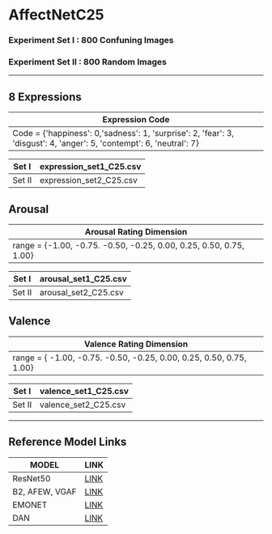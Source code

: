 # AffectNetC25

### Experiment Set I : 800 Confuning Images 
### Experiment Set II : 800 Random Images

---
## 8 Expressions
| Expression Code |
| ------------- |
| Code = {'happiness': 0,'sadness': 1, 'surprise': 2, 'fear': 3, 'disgust': 4, 'anger': 5, 'contempt': 6, 'neutral': 7}  |

| Set I | expression_set1_C25.csv |
| ------------- | ------------- |
| Set II | expression_set2_C25.csv |

## Arousal
|Arousal Rating Dimension|
| ------------------------- |
| range = {-1.00, -0.75. -0.50, -0.25, 0.00, 0.25, 0.50, 0.75, 1.00}|

| Set I | arousal_set1_C25.csv |
| ------------- | ------------- |
| Set II | arousal_set2_C25.csv |

## Valence
|Valence Rating Dimension|
| ------------------------- |
| range = {  -1.00, -0.75. -0.50, -0.25, 0.00, 0.25, 0.50, 0.75, 1.00}|


| Set I | valence_set1_C25.csv |
| ------------- | ------------- |
| Set II | valence_set2_C25.csv |


---

## Reference Model Links

|MODEL  | LINK |
| ------------- | ------------- |
| ResNet50  |[LINK](https://www.tensorflow.org/api_docs/python/tf/keras/applications/resnet50/ResNet50) |
| B2, AFEW, VGAF  |[LINK](https://github.com/av-savchenko/face-emotion-recognition) |
| EMONET  |[LINK](https://github.com/face-analysis/emonet) |
| DAN  |[LINK](https://github.com/yaoing/DAN) |
